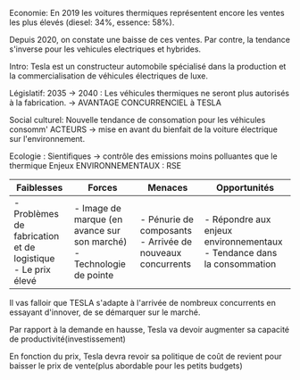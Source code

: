

Economie:
En 2019 les voitures thermiques représentent encore les ventes les plus élevés (diesel: 34%, essence: 58%).

Depuis 2020, on constate une baisse de ces ventes.
Par contre, la tendance s'inverse pour les vehicules electriques et hybrides.


Intro:
Tesla est un constructeur automobile spécialisé dans la production et la commercialisation de véhicules électriques de luxe.



Législatif: 2035 -> 2040 : Les véhicules thermiques ne seront plus autorisés à la fabrication.
-> AVANTAGE CONCURRENCIEL à TESLA

Social culturel: Nouvelle tendance de consomation  pour les véhicules consomm' ACTEURS
-> mise en avant du bienfait de la voiture électrique sur l'environnement.

Ecologie : Sientifiques -> contrôle des emissions  moins polluantes que le thermique Enjeux ENVIRONNEMENTAUX : RSE


| Faiblesses                                                     | Forces                                                        | Menaces | Opportunités |
| -------------------------------------------------------------- | ------------------------------------------------------------- | ------- | ------------ |
| - Problèmes de fabrication et de logistique<br>- Le prix élevé | - Image de marque (en avance sur son marché) <br>- Technologie de pointe | - Pénurie de composants  <br>- Arrivée de nouveaux concurrents      |- Répondre aux enjeux environnementaux <br>- Tendance dans la consommation              |

Il vas falloir que TESLA s'adapte à l'arrivée de nombreux concurrents en essayant d'innover, de se démarquer sur le marché.

Par rapport à la demande en hausse, Tesla va devoir augmenter sa capacité de productivité(investissement)

En fonction du prix, Tesla devra revoir sa politique de coût de revient pour baisser le prix de vente(plus abordable pour les petits budgets)